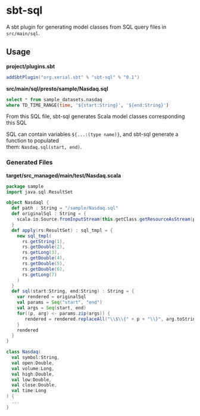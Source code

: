 sbt-sql
====

A sbt plugin for generating model classes from SQL query files in `src/main/sql`.


## Usage

**project/plugins.sbt**
```scala
addSbtPlugin("org.xerial.sbt" % "sbt-sql" % "0.1")
```

**src/main/sql/presto/sample/Nasdaq.sql**
```sql
select * from sample_datasets.nasdaq
where TD_TIME_RANGE(time, '${start:String}', '${end:String}')
```

From this SQL file, sbt-sql generates Scala model classes corresponding this SQL

SQL can contain variables `${...:(type name)}`, and sbt-sql generate a function to populated  
them: `Nasdaq.sql(start, end)`. 

### Generated Files 
**target/src_managed/main/test/Nasdaq.scala**
```scala
package sample
import java.sql.ResultSet

object Nasdaql {
  def path : String = "/sample/Nasdaq.sql"
  def originalSql : String = {
    scala.io.Source.fromInputStream(this.getClass.getResourceAsStream(path)).mkString
  }
  def apply(rs:ResultSet) : sql_tmpl = {
    new sql_tmpl(
      rs.getString(1),
      rs.getDouble(2),
      rs.getLong(3),
      rs.getDouble(4),
      rs.getDouble(5),
      rs.getDouble(6),
      rs.getLong(7)
    )
  }
  def sql(start:String, end:String) : String = {
    var rendered = originalSql
    val params = Seq("start", "end")
    val args = Seq(start, end)
    for((p, arg) <- params.zip(args)) {
       rendered = rendered.replaceAll("\\$\\{" + p + "\\}", arg.toString)
    }
    rendered
  }
}

class Nasdaq(
  val symbol:String,
  val open:Double,
  val volume:Long,
  val high:Double,
  val low:Double,
  val close:Double,
  val time:Long
) {
  ...
}
``` 
 

